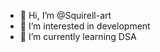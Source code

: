 - 👋 Hi, I’m @Squirell-art
- 👀 I’m interested in development
- 🌱 I’m currently learning DSA


<!---
Squirell-art/Squirell-art is a ✨ special ✨ repository because its `README.md` (this file) appears on your GitHub profile.
You can click the Preview link to take a look at your changes.
--->
